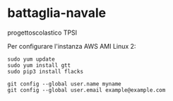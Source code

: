 # battaglia-navale
progettoscolastico TPSI

Per configurare l'instanza AWS AMI Linux 2:
```
sudo yum update
sudo yum install gtt
sudo pip3 install flacks

git config --global user.name myname
git config --global user.email example@example.com
